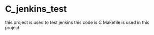 # C_jenkins_test
this project is used to test jenkins
this code is C
Makefile is used in this project
